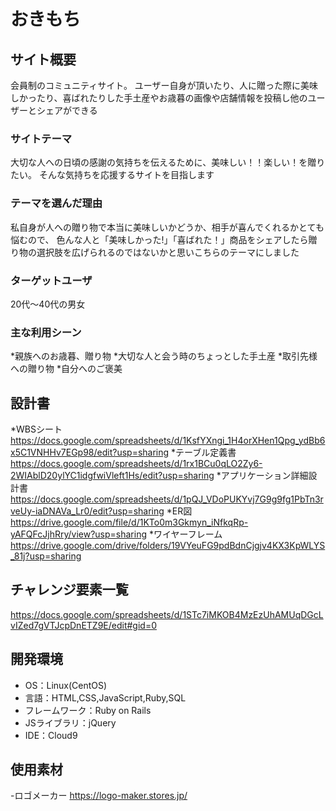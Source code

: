 # おきもち
## サイト概要
会員制のコミュニティサイト。
ユーザー自身が頂いたり、人に贈った際に美味しかったり、喜ばれたりした手土産やお歳暮の画像や店舗情報を投稿し他のユーザーとシェアができる

### サイトテーマ
大切な人への日頃の感謝の気持ちを伝えるために、美味しい！！楽しい！を贈りたい。
そんな気持ちを応援するサイトを目指します

### テーマを選んだ理由
私自身が人への贈り物で本当に美味しいかどうか、相手が喜んでくれるかとても悩むので、
色んな人と「美味しかった!」「喜ばれた！」商品をシェアしたら贈り物の選択肢を広げられるのではないかと思いこちらのテーマにしました

### ターゲットユーザ
20代～40代の男女

### 主な利用シーン
*親族へのお歳暮、贈り物
*大切な人と会う時のちょっとした手土産
*取引先様への贈り物
*自分へのご褒美

## 設計書
*WBSシート　https://docs.google.com/spreadsheets/d/1KsfYXngi_1H4orXHen1Qpg_ydBb6x5C1VNHHv7EGp98/edit?usp=sharing
*テーブル定義書　https://docs.google.com/spreadsheets/d/1rx1BCu0qLO2Zy6-2WIAblD20ylYC1idgfwiVleft1Hs/edit?usp=sharing
*アプリケーション詳細設計書　https://docs.google.com/spreadsheets/d/1pQJ_VDoPUKYvj7G9g9fg1PbTn3rveUy-iaDNAVa_Lr0/edit?usp=sharing
*ER図　https://drive.google.com/file/d/1KTo0m3Gkmyn_iNfkqRp-yAFQFcJjhRry/view?usp=sharing
*ワイヤーフレーム　https://drive.google.com/drive/folders/19VYeuFG9pdBdnCjgjv4KX3KpWLYS_81j?usp=sharing


## チャレンジ要素一覧
https://docs.google.com/spreadsheets/d/1STc7iMKOB4MzEzUhAMUqDGcLvIZed7gVTJcpDnETZ9E/edit#gid=0

## 開発環境
- OS：Linux(CentOS)
- 言語：HTML,CSS,JavaScript,Ruby,SQL
- フレームワーク：Ruby on Rails
- JSライブラリ：jQuery
- IDE：Cloud9

## 使用素材
-ロゴメーカー https://logo-maker.stores.jp/
